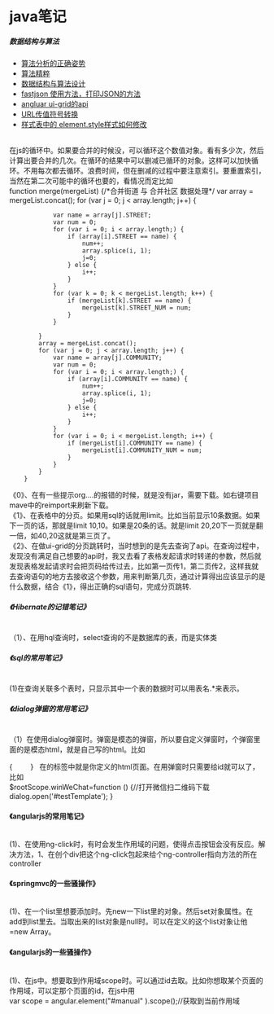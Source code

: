 # java笔记
##### 数据结构与算法

* [算法分析的正确姿势](http://www.cnblogs.com/absfree/p/5464779.html)
* [算法精粹](https://www.gitbook.com/book/soulmachine/algorithm-essentials/details)
* [数据结构与算法设计](https://suanfa.herokuapp.com/0preface/)
* [fastjson 使用方法，打印JSON的方法](http://blog.csdn.net/zeuskingzb/article/details/17468079)
* [angluar ui-grid的api](http://ui-grid.info/docs/#/tutorial/214_pagination)
* [URL传值符号转换](http://ghouleye.iteye.com/blog/704480)
* [样式表中的 element.style样式如何修改](http://blog.csdn.net/chenguang79/article/details/46721971)
<br/>
在js的循环中。如果要合并的时候没，可以循环这个数值对象。看有多少次，然后计算出要合并的几次。在循环的结果中可以删减已循环的对象。这样可以加快循环。不用每次都去循环。浪费时间，但在删减的过程中要注意索引。要重置索引，当然在第二次可能中的循环也要的，看情况而定比如
<br/>
 function merge(mergeList) {/*合并街道 与 合并社区 数据处理*/
            var array = mergeList.concat();
           for (var j = 0; j < array.length; j++) {

                var name = array[j].STREET;
                var num = 0;
                for (var i = 0; i < array.length;) {
                    if (array[i].STREET == name) {
                        num++;
                        array.splice(i, 1);
                        j=0;
                    } else {
                        i++;
                    }
                }
                for (var k = 0; k < mergeList.length; k++) {
                    if (mergeList[k].STREET == name) {
                        mergeList[k].STREET_NUM = num;
                    }
                }

            }
            array = mergeList.concat();
            for (var j = 0; j < array.length; j++) {
                var name = array[j].COMMUNITY;
                var num = 0;
                for (var i = 0; i < array.length;) {
                    if (array[i].COMMUNITY == name) {
                        num++;
                        array.splice(i, 1);
                        j=0;
                    } else {
                        i++;
                    }
                }
                for (var i = 0; i < mergeList.length; i++) {
                    if (mergeList[i].COMMUNITY == name) {
                        mergeList[i].COMMUNITY_NUM = num;
                    }
                }
            }
        }


《0》、在有一些提示org....的报错的时候，就是没有jar，需要下载。如右键项目mave中的reimport来刷新下载。<br/>
《1》、在表格中的分页。如果用sql的话就用limit。比如当前显示10条数据。如果下一页的话，那就是limit 10,10。如果是20条的话。就是limit 20,20下一页就是翻一倍，如40,20这就是第三页了。<br/>
《2》、在做ui-grid的分页跳转时，当时想到的是先去查询了api。在查询过程中，发现没有满足自己想要的api时，我又去看了表格发起请求时转递的参数，然后就发现表格发起请求时会把页码给传过去，比如第一页传1，第二页传2，这样我就去查询语句的地方去接收这个参数，用来判断第几页，通过计算得出应该显示的是什么数据，结合《1》，得出正确的sql语句，完成分页跳转.<br/>
<h5>《Hibernate的记错笔记》</h5><br/>
（1）、在用hql查询时，select查询的不是数据库的表，而是实体类<br/>
<h5>《sql的常用笔记》</h5><br/>
(1)在查询关联多个表时，只显示其中一个表的数据时可以用表名.*来表示。<br/>
<h5>《dialog弹窗的常用笔记》</h5><br/>
（1）在使用dialog弹窗时。弹窗是模态的弹窗，所以要自定义弹窗时，个弹窗里面的是模态html，就是自己写的html。比如<br/>


{
        <script type="text/template" id="testTemplate">
            <div class="modal-content" style="height:380px;width:780px;padding:9px;">
                <#--<div class="modal-header">
                    <button type="button" class="close" ng-click="cancel()" aria-hidden="true">
                        &times;
                    </button>
                    <h4 class="modal-title" id="myModalLabel">若地图不显示，请刷新后重试</h4>
                </div>
                <div class="modal-body">
                    <div style="width: 100%;height: 620px;">
                      dfjhfgdghfjhfdghfdghfjhfgjkgjk
                    </div>
                </div>-->
				<#include "/index/admin/WeChatWin.html"/>
            </div>
        </script>
	}
   在<scropt>的标签中就是你定义的html页面。在用弹窗时只需要给id就可以了，比如<br/>
     $rootScope.winWeChat=function () {//打开微信扫二维码下载
           dialog.open('#testTemplate');
       }<br/>
	<h4>《angularjs的常用笔记》</h4><br/>
(1)、在使用ng-click时，有时会发生作用域的问题，使得点击按钮会没有反应。解决方法，1、在创个div把这个ng-click包起来给个ng-controller指向方法的所在controller
<h4>《springmvc的一些骚操作》</h4><br/>
(1)、在一个list里想要添加时。先new一下list里的对象。然后set对象属性。在add到list里去。当取出来的list对象是null时。可以在定义的这个list对象让他=new Array。<br/>
<h4>《angularjs的一些骚操作》</h4><br/>
(1)、在js中。想要取到作用域scope时。可以通过id去取。比如你想取某个页面的作用域，可以定那个页面的id，在js中用<br/>
	var  scope = angular.element("#manual" ).scope();//获取到当前作用域<br/>

